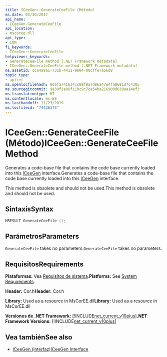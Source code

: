 ```yaml
---
title: ICeeGen::GenerateCeeFile (Método)
ms.date: 03/30/2017
api_name:
- ICeeGen.GenerateCeeFile
api_location:
- mscoree.dll
api_type:
- COM
f1_keywords:
- ICeeGen::GenerateCeeFile
helpviewer_keywords:
- GenerateCeeFile method [.NET Framework metadata]
- ICeeGen::GenerateCeeFile method [.NET Framework metadata]
ms.assetid: cca4a9a1-731b-4411-9e04-00cffe7a56d8
topic_type:
- apiref
ms.openlocfilehash: 0dafa741634cc88f8a7d86247e4fa8681d7c4305
ms.sourcegitcommit: 9a39f2a06f110c9c7ca54ba216900d038aa14ef3
ms.translationtype: MT
ms.contentlocale: es-ES
ms.lasthandoff: 11/23/2019
ms.locfileid: "74436375"
---
```

# <a name="iceegengenerateceefile-method"></a><span data-ttu-id="e24ea-102">ICeeGen::GenerateCeeFile (Método)</span><span class="sxs-lookup"><span data-stu-id="e24ea-102">ICeeGen::GenerateCeeFile Method</span></span>
<span data-ttu-id="e24ea-103">Generates a code-base file that contains the code base currently loaded into this [ICeeGen](../../../../docs/framework/unmanaged-api/metadata/iceegen-interface.md) interface.</span><span class="sxs-lookup"><span data-stu-id="e24ea-103">Generates a code-base file that contains the code base currently loaded into this [ICeeGen](../../../../docs/framework/unmanaged-api/metadata/iceegen-interface.md) interface.</span></span>  
  
 <span data-ttu-id="e24ea-104">This method is obsolete and should not be used.</span><span class="sxs-lookup"><span data-stu-id="e24ea-104">This method is obsolete and should not be used.</span></span>  
  
## <a name="syntax"></a><span data-ttu-id="e24ea-105">Sintaxis</span><span class="sxs-lookup"><span data-stu-id="e24ea-105">Syntax</span></span>  
  
```cpp  
HRESULT GenerateCeeFile ();  
```  
  
## <a name="parameters"></a><span data-ttu-id="e24ea-106">Parámetros</span><span class="sxs-lookup"><span data-stu-id="e24ea-106">Parameters</span></span>  
 <span data-ttu-id="e24ea-107">`GenerateCeeFile` takes no parameters.</span><span class="sxs-lookup"><span data-stu-id="e24ea-107">`GenerateCeeFile` takes no parameters.</span></span>  
  
## <a name="requirements"></a><span data-ttu-id="e24ea-108">Requisitos</span><span class="sxs-lookup"><span data-stu-id="e24ea-108">Requirements</span></span>  
 <span data-ttu-id="e24ea-109">**Plataformas:** Vea [Requisitos de sistema](../../../../docs/framework/get-started/system-requirements.md).</span><span class="sxs-lookup"><span data-stu-id="e24ea-109">**Platforms:** See [System Requirements](../../../../docs/framework/get-started/system-requirements.md).</span></span>  
  
 <span data-ttu-id="e24ea-110">**Header:** Cor.h</span><span class="sxs-lookup"><span data-stu-id="e24ea-110">**Header:** Cor.h</span></span>  
  
 <span data-ttu-id="e24ea-111">**Library:** Used as a resource in MsCorEE.dll</span><span class="sxs-lookup"><span data-stu-id="e24ea-111">**Library:** Used as a resource in MsCorEE.dll</span></span>  
  
 <span data-ttu-id="e24ea-112">**Versiones de .NET Framework:** [!INCLUDE[net_current_v10plus](../../../../includes/net-current-v10plus-md.md)]</span><span class="sxs-lookup"><span data-stu-id="e24ea-112">**.NET Framework Versions:** [!INCLUDE[net_current_v10plus](../../../../includes/net-current-v10plus-md.md)]</span></span>  
  
## <a name="see-also"></a><span data-ttu-id="e24ea-113">Vea también</span><span class="sxs-lookup"><span data-stu-id="e24ea-113">See also</span></span>

- [<span data-ttu-id="e24ea-114">ICeeGen (interfaz)</span><span class="sxs-lookup"><span data-stu-id="e24ea-114">ICeeGen Interface</span></span>](../../../../docs/framework/unmanaged-api/metadata/iceegen-interface.md)
